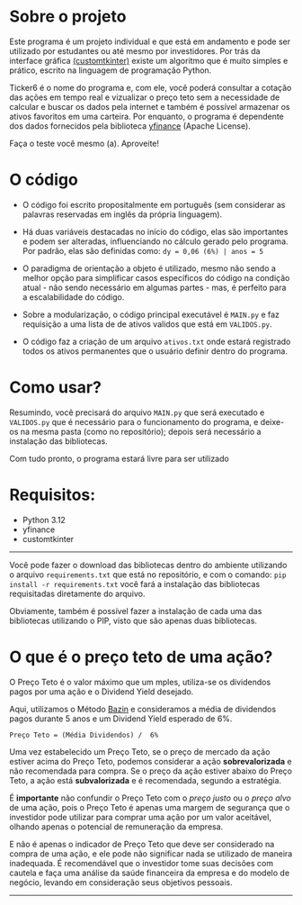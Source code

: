 
# Sobre o projeto

Este programa é um projeto individual e que está em andamento e pode ser utilizado por estudantes ou até mesmo por investidores. Por trás da interface gráfica [(customtkinter)](https://github.com/TomSchimansky/CustomTkinter) existe um algoritmo que é muito simples e prático, escrito na linguagem de programação Python. 

Ticker6 é o nome do programa e, com ele, você poderá consultar a cotação das ações em tempo real e vizualizar o preço teto sem a necessidade de calcular e buscar os dados pela internet e também é possível armazenar os ativos favoritos em uma carteira. Por enquanto, o programa é dependente dos dados fornecidos pela biblioteca [yfinance](https://github.com/ranaroussi/yfinance) (Apache License). 

Faça o teste você mesmo (a). Aproveite!

# O código

- O código foi escrito propositalmente em português (sem considerar as palavras reservadas em inglês da própria linguagem).
  
- Há duas variáveis destacadas no início do código, elas são importantes e podem ser alteradas, influenciando no cálculo gerado pelo programa. Por padrão, elas são definidas como: `dy = 0,06 (6%) | anos = 5`
  
- O paradigma de orientação a objeto é utilizado, mesmo não sendo a melhor opção para simplificar casos específicos do código na condição atual - não sendo necessário em algumas partes - mas, é perfeito para a escalabilidade do código.
  
- Sobre a modularização, o código principal executável é `MAIN.py` e faz requisição a uma lista de de ativos validos que está em `VALIDOS.py`.
  
- O código faz a criação de um arquivo `ativos.txt` onde estará registrado todos os ativos permanentes que o usuário definir dentro do programa. 

# Como usar?

Resumindo, você precisará do arquivo `MAIN.py` que será executado e `VALIDOS.py` que é necessário para o funcionamento do programa, e deixe-os na mesma pasta (como no repositório);
depois será necessário a instalação das bibliotecas.

Com tudo pronto, o programa estará livre para ser utilizado 

# Requisitos:
- Python 3.12
- yfinance
- customtkinter
  
---
Você pode fazer o download das bibliotecas dentro do ambiente utilizando o arquivo `requirements.txt` que está no repositório, e com o comando: `pip install -r requirements.txt` você fará a instalação das bibliotecas requisitadas diretamente do arquivo. 

Obviamente, também é possível fazer a instalação de cada uma das bibliotecas utilizando o PIP, visto que são apenas duas bibliotecas.




# O que é o preço teto de uma ação?

O Preço Teto é o valor máximo que um  mples, utiliza-se os dividendos pagos por uma ação e o Dividend Yield desejado.

Aqui, utilizamos o Método [Bazin](https://pt.wikipedia.org/wiki/D%C3%A9cio_Bazin) e consideramos a média de dividendos pagos durante 5 anos e um Dividend Yield esperado de 6%.


	Preço Teto = (Média Dividendos) /  6%
 
Uma vez estabelecido um Preço Teto, se o preço de mercado da ação estiver acima do Preço Teto, podemos considerar a ação **sobrevalorizada** e não recomendada para compra. Se o preço da ação estiver abaixo do Preço Teto, a ação está **subvalorizada** e é recomendada, segundo a estratégia.

É **importante** não confundir o Preço Teto com o _preço justo_ ou o _preço alvo_ de uma ação, pois o Preço Teto é apenas uma margem de segurança que o investidor pode utilizar para comprar uma ação por um valor aceitável, olhando apenas o potencial de remuneração da empresa. 

E não é apenas o indicador de Preço Teto que deve ser considerado na compra de uma ação, e ele pode não significar nada se utilizado de maneira inadequada. É recomendável que o investidor tome suas decisões com cautela e faça uma análise da saúde financeira da empresa e do modelo de negócio, levando em consideração seus objetivos pessoais. 

---
  
	
